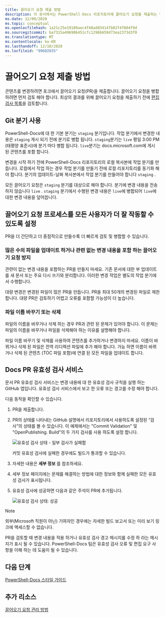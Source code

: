 ```yaml
---
title: 끌어오기 요청 제출 방법
description: 이 문서에서는 PowerShell-Docs 리포지토리에 끌어오기 요청을 제출하는 방법을 설명합니다.
ms.date: 12/09/2020
ms.topic: conceptual
ms.openlocfilehash: 1a21c25e19189aec4f48ad034147b02f4f804f9d
ms.sourcegitcommit: ba7315a496986451cfc1296b659d73ea2373d3f0
ms.translationtype: MT
ms.contentlocale: ko-KR
ms.lasthandoff: 12/10/2020
ms.locfileid: "99602035"
---
```

# <a name="how-to-submit-pull-requests"></a>끌어오기 요청 제출 방법

콘텐츠를 변경하려면 포크에서 끌어오기 요청(PR)을 제출합니다. 끌어오기 요청을 병합 하려면 먼저 검토 해야 합니다. 최상의 결과를 위해 끌어오기 요청을 제출하기 전에 [편집 검사 목록](editorial-checklist.md)을 검토합니다.

## <a name="using-git-branches"></a>Git 분기 사용

PowerShell-Docs에 대 한 기본 분기는 `staging` 분기입니다. 작업 분기에서 변경한 내용은 `staging` 게시 되기 전에 분기로 병합 됩니다. `staging`분기는 `live` 평일 3:00 PM (태평양 표준시)에 분기 마다 병합 됩니다. `live`분기는 docs.microsoft.com에 게시 된 콘텐츠를 포함 합니다.

변경을 시작 하기 전에 PowerShell-Docs 리포지토리의 로컬 복사본에 작업 분기를 만듭니다. 로컬에서 작업 하는 경우 작업 분기를 만들기 전에 로컬 리포지토리를 동기화 해야 합니다. 분기의 업데이트-날짜 복사본에서 작업 분기를 만들어야 합니다 `staging` .

모든 끌어오기 요청은 `staging` 분기를 대상으로 해야 합니다. 분기에 변경 내용을 전송 하지 않습니다 `live` .
`staging` 분기에서 수행된 변경 내용은 `live`에 병합되어 `live`에 대한 변경 내용을 덮어씁니다.

## <a name="make-the-pull-request-process-work-better-for-everyone"></a>끌어오기 요청 프로세스를 모든 사용자가 더 잘 작동할 수 있도록 설정

PR을 더 간단하고 더 중점적으로 만들수록 더 빠르게 검토 및 병합할 수 있습니다.

### <a name="avoid-pull-requests-that-update-large-numbers-of-files-or-contain-unrelated-changes"></a>많은 수의 파일을 업데이트 하거나 관련 없는 변경 내용을 포함 하는 끌어오기 요청 방지

관련이 없는 변경 내용을 포함하는 PR을 만들지 마세요. 기존 문서에 대한 부 업데이트를 새 문서 또는 주요 다시 쓰기와 분리합니다. 이러한 변경 작업은 별도의 작업 분기에서 수행합니다.

대량 변경은 변경된 파일이 많은 PR을 만듭니다. PR을 최대 50개의 변경된 파일로 제한합니다. 대량 PR은 검토하기 어렵고 오류를 포함할 가능성이 더 높습니다.

### <a name="renaming-or-deleting-files"></a>파일 이름 바꾸기 또는 삭제

파일의 이름을 바꾸거나 삭제 하는 경우 PR과 관련 된 문제가 있어야 합니다. 이 문제는 파일의 이름을 바꾸거나 파일을 삭제해야 하는 이유를 설명해야 합니다.

파일 이름 바꾸기 및 삭제를 사용하여 콘텐츠를 추가하거나 변경하지 마세요. 이름이 바뀌거나 삭제 된 파일은 전역 리디렉션 파일에 추가 해야 합니다. 가능 하면 이름이 바뀌거나 삭제 된 콘텐츠 (TOC 파일 포함)에 연결 된 모든 파일을 업데이트 합니다.

## <a name="docs-pr-validation-service"></a>Docs PR 유효성 검사 서비스

문서 PR 유효성 검사 서비스는 변경 내용에 대 한 유효성 검사 규칙을 실행 하는 GitHub 앱입니다. 유효성 검사 서비스에서 보고 한 오류 또는 경고를 수정 해야 합니다.

다음 동작을 확인할 수 있습니다.

1. PR을 제출합니다.
1. PR의 상태를 나타내는 GitHub 설명에서 리포지토리에서 사용하도록 설정된 “검사”의 상태를 볼 수 있습니다. 이 예제에서는 "Commit Validation" 및 "OpenPublishing. Build"의 두 가지 검사를 사용 하도록 설정 합니다.

   ![유효성 검사 상태 - 일부 검사가 실패함](media/pull-requests/validation-failed.png)

   커밋 유효성 검사에 실패한 경우에도 빌드가 통과할 수 있습니다.

1. 자세한 내용은 **세부 정보** 를 참조하세요.
1. 세부 정보 페이지에는 문제를 해결하는 방법에 대한 정보와 함께 실패한 모든 유효성 검사가 표시됩니다.
1. 유효성 검사에 성공하면 다음과 같은 주석이 PR에 추가됩니다.

   ![유효성 검사 상태: 성공](media/pull-requests/build-validation.png)

> [!NOTE]
> 외부(Microsoft 직원이 아닌) 기여자인 경우에는 자세한 빌드 보고서 또는 미리 보기 링크에 액세스할 수 없습니다.

PR을 검토할 때 변경 내용을 적용 하거나 유효성 검사 경고 메시지를 수정 하 라는 메시지가 표시 될 수 있습니다. PowerShell-Docs 팀은 유효성 검사 오류 및 편집 요구 사항을 이해 하는 데 도움이 될 수 있습니다.

## <a name="next-steps"></a>다음 단계

[PowerShell-Docs 스타일 가이드](powershell-style-guide.md)

## <a name="additional-resources"></a>추가 리소스

[끌어오기 요청 관리 방법](managing-pull-requests.md)

<!--link refs-->
[fork]: /contribute/get-started-setup-local#fork-the-repository
